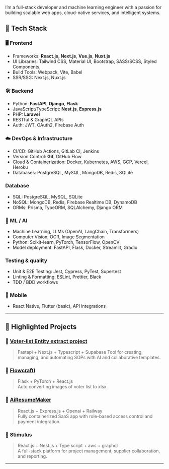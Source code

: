 
I’m a full-stack developer and machine learning engineer with a passion for building scalable web apps, cloud-native services, and intelligent systems.

## 🚀 Tech Stack

### 🖥 Frontend
- Frameworks: **React.js**, **Next.js**, **Vue.js**, **Nuxt.js**
- UI Libraries: Tailwind CSS, Material UI, Bootstrap, SASS/SCSS, Styled Components,
- Build Tools: Webpack, Vite, Babel
- SSR/SSG: Next.js, Nuxt.js

### 🛠 Backend
- Python: **FastAPI**, **Django**, **Flask**
- JavaScript/TypeScript: **Nest.js**, **Express.js**
- PHP: **Laravel**
- RESTful & GraphQL APIs
- Auth: JWT, OAuth2, Firebase Auth

### ☁️ DevOps & Infrastructure
- CI/CD: GitHub Actions, GitLab CI, Jenkins
- Version Control: **Git**, GitHub Flow
- Cloud & Containerization: Docker, Kubernetes, AWS, GCP, Vercel, Heroku
- Databases: PostgreSQL, MySQL, MongoDB, Redis, SQLite

### Database
- SQL: PostgreSQL, MySQL, SQLite
- NoSQL: MongoDB, Redis, Firebase Realtime DB, DynamoDB
- ORMs: Prisma, TypeORM, SQLAlchemy, Django ORM
  
### 🤖 ML / AI
- Machine Learning, LLMs (OpenAI, LangChain, Transformers)
- Computer Vision, OCR, Image Segmentation
- Python: Scikit-learn, PyTorch, TensorFlow, OpenCV
- Model deployment: FastAPI, Flask, Docker, Streamlit, Gradio

### Testing & quality
- Unit & E2E Testing: Jest, Cypress, PyTest, Supertest
- Linting & Formatting: ESLint, Prettier, Black
- TDD / BDD workflows
  
### 📱 Mobile
- React Native, Flutter (basic), API integrations

---

## 📂 Highlighted Projects

### 🔷 [Voter-list Entity extract project]([https://github.com/your-username/image-classifier](https://github.com/elderNova126/voter_list_projects))
> Fastapi + Next.js + Typescript + Supabase
Tool for creating, managing, and automating SOPs with AI and collaborative templates.

### 🔷 [Flowcraft]([https://github.com/shagunmistry/FlowCraft]))
> Flask + PyTorch + React.js  
Auto converting images of voter list to xlsx.

### 🔷 [AiResumeMaker]([https://github.com/your-username/saas-dashboard](https://github.com/elderNova126/AiResumeMaker))
> React.js + Express.js + Openai + Railway  
Fully containerized SaaS app with role-based access control and payment integration.

### 🔷 [Stimulus]([https://github.com/your-username/3d-supplier-map](https://github.com/elderNova126/StimulusApp))
> React.js + Nest.js + Type script + aws + graphql  
A full-stack platform for project management, supplier collaboration, and reporting.

---

